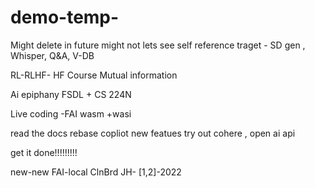 # demo-temp-
Might delete in future might not lets see
self reference
traget - SD gen , Whisper, Q&A, V-DB

RL-RLHF- HF Course 
Mutual information

Ai epiphany
FSDL + CS 224N

Live coding -FAI
 wasm +wasi

read the docs
rebase
copliot new featues
try out
cohere , open ai api

get it done!!!!!!!!!

new-new
FAI-local
ClnBrd
JH- [1,2]-2022
